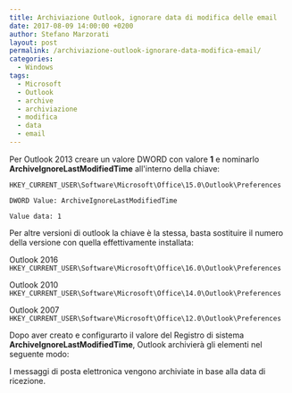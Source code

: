 ```yaml
---
title: Archiviazione Outlook, ignorare data di modifica delle email
date: 2017-08-09 14:00:00 +0200
author: Stefano Marzorati
layout: post
permalink: /archiviazione-outlook-ignorare-data-modifica-email/
categories:
  - Windows
tags:
  - Microsoft
  - Outlook
  - archive
  - archiviazione
  - modifica
  - data
  - email
---
```

Per Outlook 2013 creare un valore DWORD con valore **1** e nominarlo **ArchiveIgnoreLastModifiedTime** all'interno della chiave:   
	
<code>HKEY_CURRENT_USER\Software\Microsoft\Office\15.0\Outlook\Preferences</code>

<code>DWORD Value: ArchiveIgnoreLastModifiedTime</code>
	
<code>Value data: 1</code>

Per altre versioni di outlook la chiave è la stessa, basta sostituire il numero della versione con quella effettivamente installata:   

Outlook 2016   
<code>HKEY_CURRENT_USER\Software\Microsoft\Office\16.0\Outlook\Preferences</code>
	
Outlook 2010   
<code>HKEY_CURRENT_USER\Software\Microsoft\Office\14.0\Outlook\Preferences</code>
	
Outlook 2007   
<code>HKEY_CURRENT_USER\Software\Microsoft\Office\12.0\Outlook\Preferences</code>

Dopo aver creato e configurarto il valore del Registro di sistema **ArchiveIgnoreLastModifiedTime**, Outlook archivierà gli elementi nel seguente modo:   

I messaggi di posta elettronica vengono archiviate in base alla data di ricezione.
